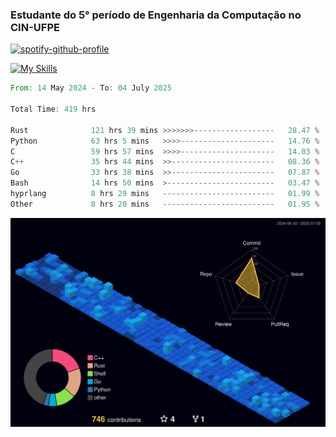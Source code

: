 
### Estudante do 5° período de Engenharia da Computação no CIN-UFPE

[![spotify-github-profile](https://spotify-github-profile.kittinanx.com/api/view?uid=21nggge2ld354asa4l3xoze2q&cover_image=true&theme=novatorem&show_offline=false&background_color=000000&interchange=true&bar_color=53b14f&bar_color_cover=true)](https://github.com/kittinan/spotify-github-profile)


[![My Skills](https://skillicons.dev/icons?i=c,cpp,rust,py,java,neovim&theme=dark)](https://skillicons.dev)

<!--START_SECTION:waka-->

```rust
From: 14 May 2024 - To: 04 July 2025

Total Time: 419 hrs

Rust              121 hrs 39 mins >>>>>>>------------------   28.47 %
Python            63 hrs 5 mins   >>>>---------------------   14.76 %
C                 59 hrs 57 mins  >>>>---------------------   14.03 %
C++               35 hrs 44 mins  >>-----------------------   08.36 %
Go                33 hrs 38 mins  >>-----------------------   07.87 %
Bash              14 hrs 50 mins  >------------------------   03.47 %
hyprlang          8 hrs 29 mins   -------------------------   01.99 %
Other             8 hrs 20 mins   -------------------------   01.95 %
```

<!--END_SECTION:waka-->

![](./profile-3d-contrib/profile-night-view.svg)
